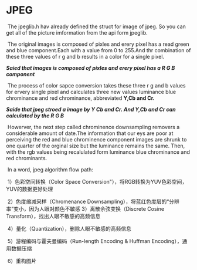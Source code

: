 # JPEG

​	The jpeglib.h hav already defined the struct for image of jpeg. So you can get all of the picture imformation from the api form jpeglib.

​	The original images is composed of pixles and erery pixel has a read green and blue component.Each with a value from 0 to 255.And thr combination of these three values of r g and  b results in a color for a single pixel.

***Saied that images is composed of pixles and erery pixel has a R G B component***

​	The process of color sapce conversion takes these three r g and b values for ervery single pixel and calculates three new values luminance blue chrominance and red chrominance, abbreviated **Y,Cb and Cr.**

***Saide that jpeg stroed a image by Y Cb and Cr. And Y,Cb and Cr can calculated by the R G B***

​	Howerver, the next step called chrominence downsampling removers a considerable amount of date.The information that our eys are poor at perceiving the red and blue chrominence component images are shrunk to one quarter of the orginal size but the luminance remains the same. Then, with the rgb values being recalulated form luminance blue chrominance and red chrominants.



​	In a word, jpeg algorithm flow path:

​		1）色彩空间转换（Color Space Conversion"），将RGB转换为YUV色彩空间，YUV的数据更好处理 

​		2）色度缩减采样（Chromenance Downsampling），将蓝红色度层的“分辨率”变小，因为人眼对颜色不敏感 		3）离散余弦变换（Discrete Cosine Transform），找出人眼不敏感的高频信息 

​		4）量化（Quantization），删除人眼不敏感的高频信息 

​		5）游程编码与霍夫曼编码（Run-length Encoding & Huffman Encoding），通用数据压缩

​		6）重构图片